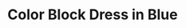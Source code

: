 ---
title: Color Block Dress in Blue
permalink: /catalog/color-block-dress-in-blue
layout: item
price: 5,000
description: The top is made of soft and natural nude cotton fabric, which feels really nice on your skin, and the bottom is made of crease-resistant polyester. Loose silhouette gives comfort and freedom of movement. The collar has a button closure on the back. And, here is your part of design – a transparent chest pocket, which you fill with whatever you want.
composition: 40% cotton, 55% polyester, 5% elastane
sizes: Available in two sizes (S, M)
---